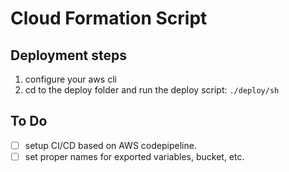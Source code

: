 # Cloud Formation Script

## Deployment steps

1. configure your aws cli
2. cd to the deploy folder and run the deploy script: `./deploy/sh`

## To Do

- [ ] setup CI/CD based on AWS codepipeline.
- [ ] set proper names for exported variables, bucket, etc.